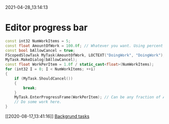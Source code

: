 2021-04-28_13:14:13

# Editor progress bar

```cpp
const int32 NumWorkItems = 5;
const float AmountOfWork = 100.0f; // Whatever you want. Using percent here.
const bool bAllowCancel = true;
FScopedSlowTask MyTask(AmountOfWork, LOCTEXT("DoingWork", "DoingWork"), true);
MyTask.MakeDialog(bAllowCancel);
const float WorkPerItem = 1.0f / static_cast<float>(NumWorkItems);
for (int32 I = 0; I < NumWorkItems; ++i)
{
    if (MyTask.ShouldCancel())
    {
        break;
    }
    MyTask.EnterProgressFrame(WorkPerItem); // Can be any fraction of AmountOfWork.
    // Do some work here.
}
```

[[2020-08-17_13:41:16]] [Backgrund tasks](./Backgrund%20tasks.md)  
